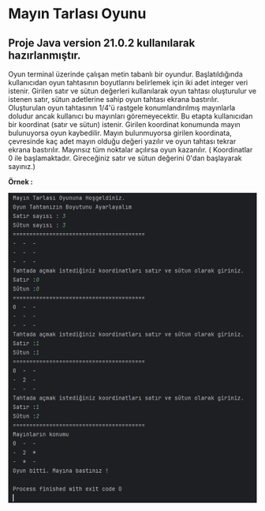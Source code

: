 # Mayın Tarlası Oyunu

## Proje Java version 21.0.2 kullanılarak hazırlanmıştır.

Oyun terminal üzerinde çalışan metin tabanlı bir oyundur. Başlatıldığında kullanıcıdan oyun tahtasının boyutlarını
belirlemek için iki adet integer veri istenir.
Girilen satır ve sütun değerleri kullanılarak oyun tahtası oluşturulur ve istenen satır, sütun adetlerine sahip oyun
tahtası ekrana bastırılır.
Oluşturulan oyun tahtasının 1/4'ü rastgele konumlandırılmış mayınlarla doludur ancak kullanıcı bu mayınları
göremeyecektir. Bu etapta kullanıcıdan bir koordinat (satır ve sütun) istenir.
Girilen koordinat konumunda mayın bulunuyorsa oyun kaybedilir. Mayın bulunmuyorsa girilen koordinata, çevresinde kaç
adet mayın olduğu değeri yazılır ve oyun tahtası tekrar ekrana bastırılır.
Mayınsız tüm noktalar açılırsa oyun kazanılır. ( Koordinatlar 0 ile başlamaktadır. Gireceğiniz satır ve sütun değerini
0'dan başlayarak sayınız.)

**Örnek :**

![Örnek Görsel:](https://github.com/MuhammedAhmedDogan/MineSweeper/blob/master/MinesweeperImage.png)